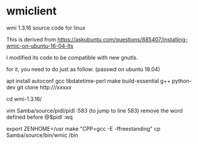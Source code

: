 # wmiclient
wmi 1.3.16 source code for linux

This is derived from https://askubuntu.com/questions/885407/installing-wmic-on-ubuntu-16-04-lts 

I modified its code to be compatible with new gnutls.

for it, you need to do just as follow: (passwd on ubuntu 18.04)

apt install autoconf gcc libdatetime-perl make build-essential g++ python-dev git clone http:///xxxxx

cd wmi-1.3.16/

vim Samba/source/pidl/pidl :583 (to jump to line 583) remove the word defined before @$pidl :wq

export ZENHOME=/usr make "CPP=gcc -E -ffreestanding" cp Samba/source/bin/wmic /bin
